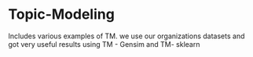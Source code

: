 # Topic-Modeling
Includes various examples of TM. we use our organizations datasets and got very useful results using TM - Gensim and  TM- sklearn
